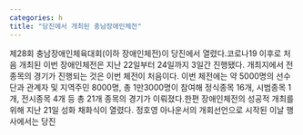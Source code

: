 ```yaml
---
categories: h
title: "당진에서 개최된 충남장애인체전"
---
```

제28회 충남장애인체육대회(이하 장애인체전)이 당진에서 열렸다.코로나19 이후로 처음 개최된 이번 장애인체전은 지난 22일부터 24일까지 3일간 진행됐다. 개최지에서 전 종목의 경기가 진행되는 것은 이번 체전이 처음이다. 이번 체전에는 약 5000명의 선수단과 관계자 및 지역주민 8000명, 총 1만3000명이 참여해 정식종목 16개, 시범종목 1개, 전시종목 4개 등 총 21개 종목의 경기가 이뤄졌다.한편 장애인체전의 성공적 개최를 위해 지난 21일 성화 채화식이 열렸다. 정호영 아나운서의 개회선언으로 시작된 이날 행사에서는 당진